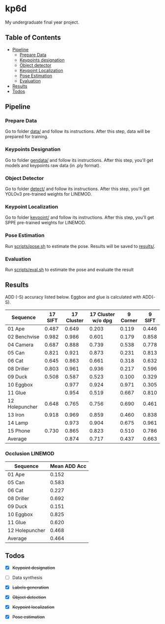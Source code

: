 # kp6d

My undergraduate final year project.

## Table of Contents

- [Pipeline](#pipeline)
    - [Prepare Data](#prepare-data)
    - [Keypoints designation](#keypoints-designation)
    - [Object detector](#object-detector)
    - [Keypoint Localization](#keypoint-localization)
    - [Pose Estimation](#pose-estimation)
    - [Evaluation](#evaluation)
- [Results](#results)
- [Todos](#todos)


## Pipeline

### Prepare Data

Go to folder [data/](./data) and follow its instructions. After this step, data will be prepared for training.

### Keypoints Designation

Go to folder [gendata/](./gendata) and follow its instructions. After this step, you'll get models and keypoints raw data (in .ply format).

### Object Detector

Go to folder [detect/](./detect) and follow its instructions. After this step, you'll get YOLOv3 pre-trained weights for LINEMOD.

### Keypoint Localization

Go to folder [keypoint/](./keypoint) and follow its instructions. After this step, you'll get SPPE pre-trained weights for LINEMOD.

### Pose Estimation

Run [scripts/pose.sh](./scripts/pose.sh) to estimate the pose. Results will be saved to [results/](results/).

### Evaluation

Run [scripts/eval.sh](scripts/eval.sh) to estimate the pose and evaluate the result

## Results

ADD (-S) accuracy listed below. Eggbox and glue is calculated with ADD(-S).

| Sequence       | 17 SIFT | 17 Cluster | 17 Cluster w/o dpg | 9 Corner | 9 SIFT |
| -------------- | ------- | ---------- | ------------------ | -------- | ------ |
| 01 Ape         | 0.487   | 0.649      | 0.203              | 0.119    | 0.446  |
| 02 Benchvise   | 0.982   | 0.986      | 0.601              | 0.179    | 0.858  |
| 04 Camera      | 0.687   | 0.888      | 0.739              | 0.538    | 0.778  |
| 05 Can         | 0.821   | 0.921      | 0.873              | 0.231    | 0.813  |
| 06 Cat         | 0.645   | 0.863      | 0.661              | 0.318    | 0.632  |
| 08 Driller     | 0.803   | 0.961      | 0.936              | 0.217    | 0.596  |
| 09 Duck        | 0.508   | 0.587      | 0.523              | 0.100    | 0.329  |
| 10 Eggbox      |         | 0.977      | 0.924              | 0.971    | 0.305  |
| 11 Glue        |         | 0.954      | 0.519              | 0.667    | 0.810  |
| 12 Holepuncher | 0.648   | 0.765      | 0.756              | 0.690    | 0.461  |
| 13 Iron        | 0.918   | 0.969      | 0.859              | 0.460    | 0.838  |
| 14 Lamp        |         | 0.973      | 0.904              | 0.675    | 0.961  |
| 15 Phone       | 0.730   | 0.865      | 0.823              | 0.510    | 0.786  |
| Average        |         | 0.874      | 0.717              | 0.437    | 0.663  |

### Occlusion LINEMOD

| Sequence       | Mean ADD Acc |
| -------------- | ------------ |
| 01 Ape         | 0.152        |
| 05 Can         | 0.583        |
| 06 Cat         | 0.227        |
| 08 Driller     | 0.692        |
| 09 Duck        | 0.151        |
| 10 Eggbox      | 0.825        |
| 11 Glue        | 0.620        |
| 12 Holepuncher | 0.468        |
| Average        | 0.464        |


## Todos

- [x] ~~Keypoint designation~~
- [ ] Data synthesis
- [x] ~~Labels generation~~
- [x] ~~Object detection~~
- [x] ~~Keypoint localization~~
- [x] ~~Pose estimation~~

